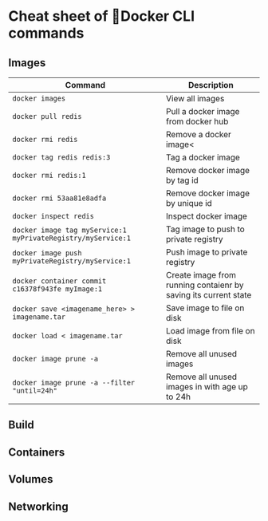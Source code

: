 # Cheat sheet of :whale2:Docker CLI commands

## Images


| Command                         | Description |
| -------------                   | ------------- |
| `docker images`          | View all images  |
| `docker pull redis`         | Pull a docker image from docker hub  |
| `docker rmi redis`         | Remove a docker image<  |
| `docker tag redis redis:3 `  | Tag a docker image  |
| `docker rmi redis:1`        | Remove docker image by tag id  |
| `docker rmi 53aa81e8adfa`   | Remove docker image by unique id  |
| `docker inspect redis`      | Inspect docker image  |
| `docker image tag myService:1 myPrivateRegistry/myService:1`| Tag image to push to private registry  |
| `docker image push myPrivateRegistry/myService:1`| Push image to private registry  |
| `docker container commit c16378f943fe myImage:1` | Create image from running contaienr by saving its current state  |
| `docker save <imagename_here> > imagename.tar`| Save image to file on disk  |
| `docker load < imagename.tar`| Load image from file on disk  |
| `docker image prune -a`| Remove all unused images  |
| `docker image prune -a --filter "until=24h"`| Remove all unused images in with age up to 24h  |



## Build

## Containers

## Volumes

## Networking
